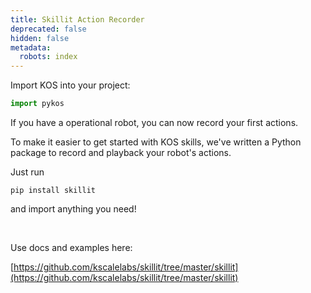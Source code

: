 ```yaml
---
title: Skillit Action Recorder
deprecated: false
hidden: false
metadata:
  robots: index
---
```

Import KOS into your project:

```python Python
import pykos
```

If you have a operational robot, you can now record your first actions.

To make it easier to get started with KOS skills, we've written a Python package to record and playback your robot's actions.

Just run

```Text bash
pip install skillit
```

and import anything you need!

<br />

Use docs and examples here:

[https://github.com/kscalelabs/skillit/tree/master/skillit](https://github.com/kscalelabs/skillit/tree/master/skillit)